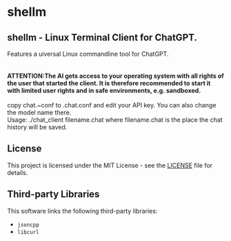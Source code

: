# shellm
<H2> shellm - Linux Terminal Client for ChatGPT.</H2> 

<DIV>Features a uiversal Linux commandline tool for ChatGPT.</DIV>
</BR>
</BR>
<B> ATTENTION:The AI gets access to your operating system with all rights of the user that started the client. It is therefore recommended to start it with limited user rights and in safe environments, e.g. sandboxed.</B>
</BR>
</BR>
<DIV>copy chat.~conf to .chat.conf and edit your API key. You can also change the model name there.</DIV>
<DIV>Usage: ./chat_client filename.chat
where filename.chat is the place the chat history will be saved.</DIV>

## License

This project is licensed under the MIT License - see the [LICENSE](LICENSE) file for details.

## Third-party Libraries

This software links the following third-party libraries:

- `jsoncpp` 
- `libcurl`
